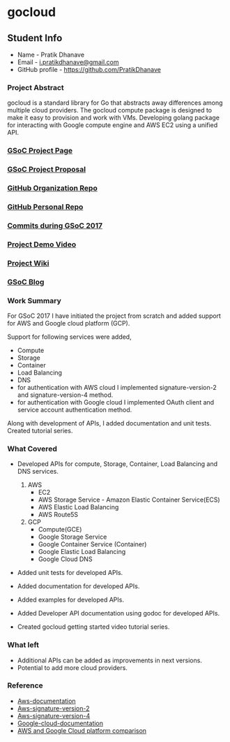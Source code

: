 # gocloud
## Student Info
* Name - Pratik Dhanave
* Email - i.pratikdhanave@gmail.com
* GitHub profile - https://github.com/PratikDhanave

### Project Abstract
gocloud is a standard library for Go that abstracts away differences among multiple cloud providers. The gocloud compute package is designed to make it easy to provision and work with VMs. Developing golang package for interacting with Google compute engine and AWS EC2 using a unified API.

### [GSoC Project Page](https://summerofcode.withgoogle.com/projects/#5679856277782528)

### [GSoC Project Proposal](https://docs.google.com/document/d/1ZmVHT4vgxPcft7XZj8dInYof51uu32hWEkszuAZUy3E/edit)

### [GitHub Organization Repo](https://github.com/scorelab/gocloud-v2/)

### [GitHub Personal Repo](https://github.com/PratikDhanave/gocloud-v2)

### [Commits during GSoC 2017](https://github.com/scorelab/gocloud-v2/commits/master?author=PratikDhanave)

### [Project Demo Video](https://www.youtube.com/playlist?list=PLOdfztY25UNnxK_0KRRHSngJIyVLDKZxq)

### [Project Wiki](https://github.com/PratikDhanave/gocloud-v2/wiki)

### [GSoC Blog](http://GSoCBlog)

### Work Summary
For GSoC 2017 I have initiated the project from scratch and added support for AWS and Google cloud platform (GCP).

Support for following services were added,
- Compute
- Storage
- Container
- Load Balancing
- DNS
- for authentication with AWS cloud I implemented signature-version-2 and signature-version-4 method.
- for authentication with Google cloud I implemented OAuth client and  service account authentication method.

Along with development of APIs, I added documentation and unit tests.
Created tutorial series.

### What Covered

- Developed APIs for compute, Storage, Container, Load Balancing and DNS services.

	1. AWS
		- EC2
		- AWS Storage Service
                - Amazon Elastic Container Service(ECS) 
		- AWS Elastic Load Balancing
		- AWS Route5S
	2. GCP
		- Compute(GCE)
		- Google Storage Service
		- Google Container Service (Container)
		- Google Elastic Load Balancing
		- Google Cloud DNS

- Added unit tests for developed APIs.
- Added documentation for developed APIs.
- Added examples for developed APIs.
- Added Developer API documentation using godoc for developed APIs.
- Created gocloud getting started video tutorial series.

### What left

- Additional APIs can be added as improvements in next versions.
- Potential to add more cloud providers.

### Reference

- [Aws-documentation](https://aws.amazon.com/documentation/)
- [Aws-signature-version-2](http://docs.aws.amazon.com/general/latest/gr/signature-version-2.html)
- [Aws-signature-version-4](http://docs.aws.amazon.com/general/latest/gr/signature-version-4.html)
- [Google-cloud-documentation](https://cloud.google.com/docs/)
- [AWS and Google Cloud platform comparison](https://cloud.google.com/docs/compare/aws/)

